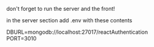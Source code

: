 don't forget to run the server and the front!

in the server section add .env with these contents

DBURL=mongodb://localhost:27017/reactAuthentication  
PORT=3010